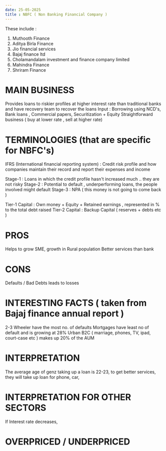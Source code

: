 ```yaml
---
date: 25-05-2025
title : NBFC ( Non Banking Financial Company )
---
```


These include : 

1. Muthooth Finance 
2. Aditya Birla Finance
3. Jio financial services
4. Bajaj finance ltd
5. Cholamandalam investment and finance company limited
6. Mahindra Finance 
7. Shriram Finance 

# MAIN BUSINESS 
Provides loans to riskier profiles at higher interest rate than traditional banks and have recovery team to recover the loans 
Input : Borrowing using NCD's, Bank loans , Commercial papers, Securitization  + Equity 
Straightforward business ( buy at lower rate , sell at higher rate)


# TERMINOLOGIES (that are specific for NBFC's)
IFRS (International financial reporting system) : Credit risk profile and how companies maintain their record and report their expenses and income 

Stage-1 : Loans in which the credit profile hasn't increased much .. they are not risky 
Stage-2 : Potential to default , underperforming loans, the people involved might default
Stage-3	: NPA ( this money is not going to come back ) 
 

Tier-1 Capital : Own money + Equity + Retained earnings , represented in % to the total debt raised 
Tier-2 Capital : Backup Capital ( reserves + debts etc )


# PROS
Helps to grow SME, growth in Rural population 
Better services than bank

# CONS 
Defaults / Bad Debts leads to losses


# INTERESTING FACTS ( taken from Bajaj finance annual report )
2-3 Wheeler have the most no. of defaults 
Mortgages have least no of default and is growing at 28% 
Urban B2C ( marriage, phones, TV, ipad, court-case etc ) makes up 20% of the AUM   

# INTERPRETATION 
The average age of genz taking up a loan is 22-23, to get better services, they will take up loan for phone, car, 


# INTERPRETATION FOR OTHER SECTORS
If Interest rate decreases, 



# OVERPRICED / UNDERPRICED 





